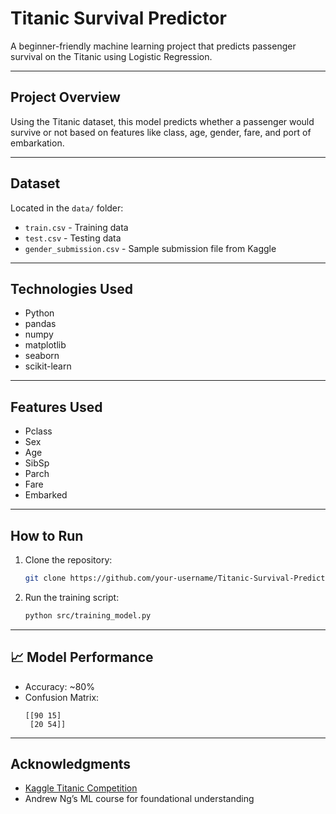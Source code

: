 #  Titanic Survival Predictor

A beginner-friendly machine learning project that predicts passenger survival on the Titanic using Logistic Regression.

---

## Project Overview

Using the Titanic dataset, this model predicts whether a passenger would survive or not based on features like class, age, gender, fare, and port of embarkation.

---

## Dataset

Located in the `data/` folder:

- `train.csv` - Training data
- `test.csv` - Testing data
- `gender_submission.csv` - Sample submission file from Kaggle

---

## Technologies Used

- Python
- pandas
- numpy
- matplotlib
- seaborn
- scikit-learn

---

## Features Used

- Pclass
- Sex
- Age
- SibSp
- Parch
- Fare
- Embarked

---

##  How to Run

1. Clone the repository:
    ```bash
    git clone https://github.com/your-username/Titanic-Survival-Predictor.git
    ```

2. Run the training script:
    ```bash
    python src/training_model.py
    ```

---

## 📈 Model Performance

- Accuracy: ~80%
- Confusion Matrix:
    ```
    [[90 15]
     [20 54]]
    ```

---

## Acknowledgments

- [Kaggle Titanic Competition](https://www.kaggle.com/competitions/titanic)
- Andrew Ng’s ML course for foundational understanding

